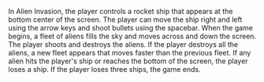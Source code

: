 In Alien Invasion, the player controls a rocket ship that appears at the bottom center of the screen. The player can move the ship right and left using the arrow keys and shoot bullets using the spacebar. When the game begins, a fleet of aliens fills the sky and moves across and down the screen. The player shoots and destroys the aliens. If the player destroys all the aliens, a new fleet appears that moves faster than the previous fleet. If any alien hits the player's ship or reaches the bottom of the screen, the player loses a ship. If the player loses three ships, the game ends.